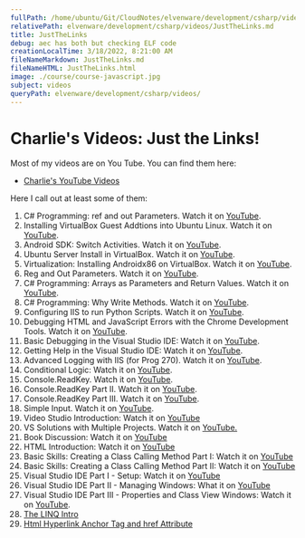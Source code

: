 ```yaml
---
fullPath: /home/ubuntu/Git/CloudNotes/elvenware/development/csharp/videos/JustTheLinks.md
relativePath: elvenware/development/csharp/videos/JustTheLinks.md
title: JustTheLinks
debug: aec has both but checking ELF code
creationLocalTime: 3/18/2022, 8:21:00 AM
fileNameMarkdown: JustTheLinks.md
fileNameHTML: JustTheLinks.html
image: ./course/course-javascript.jpg
subject: videos
queryPath: elvenware/development/csharp/videos/
---
```


<!-- toc -->
<!-- tocstop -->

Charlie's Videos: Just the Links!
=================================

Most of my videos are on You Tube. You can find them here:

-	[Charlie's YouTube Videos](http://www.youtube.com/user/charliecalvert/videos)

Here I call out at least some of them:

1.  C\# Programming: ref and out Parameters. Watch it on
    [YouTube](http://www.youtube.com/watch?v=8hCgLV6bCho).
2.  Installing VirtualBox Guest Addtions into Ubuntu Linux. Watch it on
    [YouTube](http://youtu.be/QQ_FyMFzk1s).
3.  Android SDK: Switch Activities. Watch it on
    [YouTube](http://youtu.be/r31hTfxUmIs).
4.  Ubuntu Server Install in VirtualBox. Watch it on
    [YouTube](http://youtu.be/ACj-Y6cZRNg).
5.  Virtualization: Installing Androidx86 on VirtualBox. Watch it on
    [YouTube](http://youtu.be/LNgkRhsgzIc).
6.  Reg and Out Parameters. Watch it on
    [YouTube](http://youtu.be/8hCgLV6bCho).
7.  C\# Programming: Arrays as Parameters and Return Values. Watch it on
    [YouTube](http://youtu.be/9VPRVVurRts).
8.  C\# Programming: Why Write Methods. Watch it on
    [YouTube](http://youtu.be/AvrCyTYM2BE).
9.  Configuring IIS to run Python Scripts. Watch it on
    [YouTube](http://youtu.be/7whncKjSXK0).
10. Debugging HTML and JavaScript Errors with the Chrome Development
    Tools. Watch it on [YouTube](http://youtu.be/Y6bIv86Cu7A).
11. Basic Debugging in the Visual Studio IDE: Watch it on
    [YouTube](http://youtu.be/Olc3i8Bc2_4).
12. Getting Help in the Visual Studio IDE: Watch it on
    [YouTube](http://youtu.be/CuonMAMu1CE).
13. Advanced Logging with IIS (for Prog 270). Watch it on
    [YouTube](http://youtu.be/pxJUzPydUyo).
14. Conditional Logic: Watch it on
    [YouTube](http://youtu.be/xNFTubew7rI).
15. Console.ReadKey. Watch it on [YouTube](http://youtu.be/wADLyaBWojE).
16. Console.ReadKey Part II. Watch it on
    [YouTube](http://www.youtube.com/watch?v=sqGHf4b46GE).
17. Console.ReadKey Part III. Watch it on
    [YouTube](http://www.youtube.com/watch?v=5A_T408jBBs).
18. Simple Input. Watch it on
    [YouTube](http://www.youtube.com/watch?v=XFGGGEbEkT4).
19. Video Studio Introduction: Watch it on
    [YouTube](http://youtu.be/Kt2v3ItFTrk)
20. VS Solutions with Multiple Projects. Watch it on
    [YouTube.](http://youtu.be/ja7jh_zKjU4)
21. Book Discussion: Watch it on [YouTube](http://youtu.be/TzZjh1P9f_Q)
22. HTML Introduction: Watch it on
    [YouTube](http://youtu.be/wWHXh2wa8Io)
23. Basic Skills: Creating a Class Calling Method Part I: Watch it on
    [YouTube](http://youtu.be/RA_tt05J-js)
24. Basic Skills: Creating a Class Calling Method Part II: Watch it on
    [YouTube](http://youtu.be/s8Ud9p_AsWE)
25. Visual Studio IDE Part I - Setup: Watch it on
    [YouTube](http://youtu.be/7mBt0iIC7KI)
26. Visual Studio IDE Part II - Managing Windows: What it on
    [YouTube](http://www.youtube.com/watch?v=V1dwIV9Cbww)
27. Visual Studio IDE Part III - Properties and Class View Windows:
    Watch it on [YouTube](http://www.youtube.com/watch?v=FRIUFwiPp-U).
28. [The LINQ Intro](../../database/data/LinqIntroWeb/LinqIntroWeb.html)
29. [Html Hyperlink Anchor Tag and href Attribute](http://youtu.be/oETzvN2HC18)
